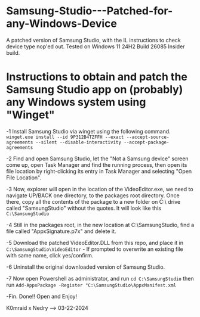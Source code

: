 # Samsung-Studio---Patched-for-any-Windows-Device
A patched version of Samsung Studio, with the IL instructions to check device type nop'ed out. Tested on Windows 11 24H2 Build 26085 Insider build.

# Instructions to obtain and patch the Samsung Studio app on (probably) any Windows system using "Winget"

-1 Install Samsung Studio via winget using the following command.
```winget.exe install --id 9P312B4TZFFH --exact --accept-source-agreements --silent --disable-interactivity --accept-package-agreements```

-2 Find and open Samsung Studio, let the "Not a Samsung device" screen come up, open Task Manager and find the running process, then open its file location by right-clicking its entry in Task Manager and selecting "Open File Location".

-3 Now, explorer will open in the location of the VideoEditor.exe, we need to navigate UP/BACK one directory, to the packages root directory. Once there, copy all the contents of the package to a new folder on C:\ drive called "SamsungStudio" without the quotes. It will look like this ``` C:\SamsungStudio ```

-4 Still in the packages root, in the new location at C:\SamsungStudio, find a file called "AppxSignature.p7x" and delete it. 

-5 Download the patched VideoEditor.DLL from this repo, and place it in ```C:\SamsungStudio\VideoEditor``` - If prompted to overwrite an existing file with same name, click yes/confirm.

-6 Uninstall the original downloaded version of Samsung Studio.

-7 Now open Powershell as administrator, and run ```cd C:\SamsungStudio``` then run ```Add-AppxPackage -Register "C:\SamsungStudio\AppxManifest.xml```

-Fin.  Done!! Open and Enjoy! 

K0mraid x Nedry --> 03-22-2024
